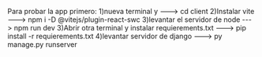 Para probar la app primero:
1)nueva terminal y ---> cd client
2)Instalar vite ---> npm i -D @vitejs/plugin-react-swc
3)levantar el servidor de node ---> npm run dev
3)Abrir otra terminal y instalar requierements.txt ---> pip install -r requierements.txt
4)levantar servidor de django ---> py manage.py runserver

